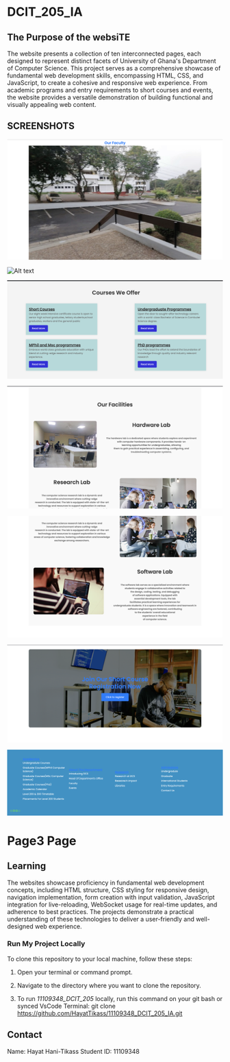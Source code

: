 # DCIT_205_IA
## The Purpose of the websiTE



The website presents a collection of ten interconnected pages, each designed to represent distinct facets of University of Ghana's Department of Computer Science. This project serves as a comprehensive showcase of fundamental web development skills, encompassing HTML, CSS, and JavaScript, to create a cohesive and responsive web experience. From academic programs and entry requirements to short courses and events, the website provides a versatile demonstration of building functional and visually appealing web content.


## SCREENSHOTS

![Alt text](<screenshot 1.png>)

![ Alt text](<screenshot 2.png>)

![Alt text](<screenshot 3.png>)

![Alt text](<screenshot 4.png>)

![Alt text](<screenshot 5.png>)


![Alt text](<screenshot 6 .png>)

![Alt text](<screendhot 7.png>)

# Page3 Page


## Learning
The websites showcase proficiency in fundamental web development concepts, including HTML structure, CSS styling for responsive design, navigation implementation, form creation with input validation, JavaScript integration for live-reloading, WebSocket usage for real-time updates, and adherence to best practices. The projects demonstrate a practical understanding of these technologies to deliver a user-friendly and well-designed web experience.

### Run My Project Locally
To clone this repository to your local machine, follow these steps:

1. Open your terminal or command prompt.

2. Navigate to the directory where you want to clone the repository.

3. To run *11109348_DCIT_205* locally, run this command on your git bash or synced VsCode Terminal:
git clone https://github.com/HayatTikass/11109348_DCIT_205_IA.git



## Contact
Name: Hayat Hani-Tikass
Student ID: 11109348




